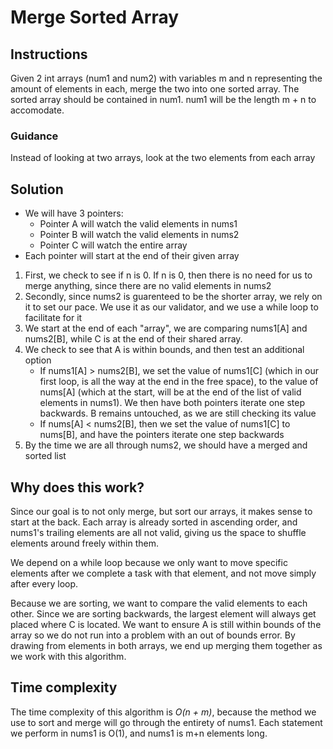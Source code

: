 # Merge Sorted Array

## Instructions
Given 2 int arrays (num1 and num2) with variables m and n representing the amount of elements in each, merge the two into one sorted array.
The sorted array should be contained in num1. num1 will be the length m + n to accomodate.

### Guidance
Instead of looking at two arrays, look at the two elements from each array

## Solution
- We will have 3 pointers:
  * Pointer A will watch the valid elements in nums1
  * Pointer B will watch the valid elements in nums2
  * Pointer C will watch the entire array
- Each pointer will start at the end of their given array

1. First, we check to see if n is 0. If n is 0, then there is no need for us to merge anything, since there are no valid elements in nums2
2. Secondly, since nums2 is guarenteed to be the shorter array, we rely on it to set our pace. We use it as our validator, and we use a while loop to facilitate for it
3. We start at the end of each "array", we are comparing nums1[A] and nums2[B], while C is at the end of their shared array.
4. We check to see that A is within bounds, and then test an additional option
   * If nums1[A] > nums2[B], we set the value of nums1[C] (which in our first loop, is all the way at the end in the free space), to the value of nums[A] (which at the start, will be at the end of the list of valid elements in nums1). We then have both pointers iterate one step backwards. B remains untouched, as we are still checking its value
   * If nums[A] < nums2[B], then we set the value of nums1[C] to nums[B], and have the pointers iterate one step backwards
5. By the time we are all through nums2, we should have a merged and sorted list

## Why does this work?
Since our goal is to not only merge, but sort our arrays, it makes sense to start at the back. Each array is already sorted in ascending order, and nums1's trailing elements are all not valid, giving us the space to shuffle elements around freely within them.

We depend on a while loop because we only want to move specific elements after we complete a task with that element, and not move simply after every loop.

Because we are sorting, we want to compare the valid elements to each other. Since we are sorting backwards, the largest element will always get placed where C is located. We want to ensure A is still within bounds of the array so we do not run into a problem with an out of bounds error. By drawing from elements in both arrays, we end up merging them together as we work with this algorithm.

## Time complexity
The time complexity of this algorithm is _O(n + m)_, because the method we use to sort and merge will go through the entirety of nums1. Each statement we perform in nums1 is O(1), and nums1 is m+n elements long.

